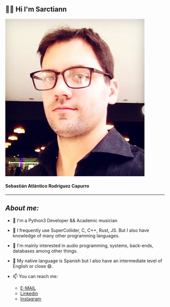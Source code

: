 ## 👋🏼 Hi I'm Sarctiann

![](Sarc7.jpeg)

#### Sebastián Atlántico Rodríguez Capurro

***

## *About me:*

+ 🔘 I'm a Python3 Developer && Academic musician

+ 🔘 I frequently use SuperCollider, C, C++, Rust, JS. But I also have knowledge of many other programming languages.

+ 🧡 I'm mainly interested in audio programming, systems, back-ends, databases among other things.

+ 💬 My native language is Spanish but I also have an intermediate level of English or close 😄.

+ 📫 You can reach me:

    + [E-MAIL](mailto:sebas.sarc@gmail.com)
    + [Linkedin](https://www.linkedin.com/in/sebastian-atl%C3%A1ntico-rodr%C3%ADguez-capurro/)
    + [Instagram](https://www.instagram.com/sarctiann/)

